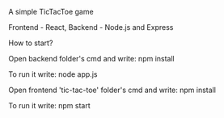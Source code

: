 A simple TicTacToe game

Frontend - React, Backend - Node.js and Express

How to start?

Open backend folder's cmd and write: npm install

To run it write: node app.js

Open frontend 'tic-tac-toe' folder's cmd and write: npm install

To run it write: npm start
